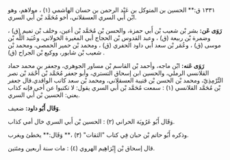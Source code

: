 ١٣٣١ ق:** الحسين بن المتوكل بن عَبْد الرحمن بن حسان الهاشمي (١) ، مولاهم، وهو ابْن أَبي السري العسقلاني، أخو مُحَمَّد بْن أَبي السري.

**رَوَى عَن:** بشر بْن شعيب بْن أَبي حمزة، والحسن بْن مُحَمَّد بْن أعين، وخلف بْن تميم (ق) ، وضمرة بْن ربيعة (ق) ، وعبد القدوس بْن الحجاج أبي المغيرة الخولاني، وعُبَيد اللَّه بْن موسى (ق) ، وعُمَر بْن سعد أبي داود الحفري (ق) ، ومحمد بْن حمير الحمصي، ومحمد بْن شعيب بْن شابور، ووكيع بْن الجراح (ق) .

**رَوَى عَنه:** ابْن ماجه، وأحمد بْن القاسم بْن مساور الجوهري، وجعفر بن محمد حماد القلانسي الرملي، والحسين ابن إسحاق التستري، وأبو جعفر مُحَمَّد بْن أَحْمَد بْن نصر التِّرْمِذِيّ، ومحمد بْن الحسن بْن قتيبة العسقلاني، ومحمد بْن سعد كاتب الواقدي.قال جعفر بْن مُحَمَّد القلانسي (١) : سمعت مُحَمَّد بْن أَبي السري يقول: لا تكتبوا عن أخي فإنه كذاب يعني: الحسين بْن أَبي السري.

**وَقَال أَبُو داود:** ضعيف.

وَقَال أَبُو عَرُوبَة الحراني (٢) : الحسين بْن أَبي السري خال أمي كذاب.

وذكره أَبُو حاتم بْن حبان فِي كتاب "الثقات" (٣) ،** وَقَال:** يخطئ ويغرب.

قال إسحاق بْن إِبْرَاهِيم الهروي (٤) : مات سنة أربعين ومئتين.